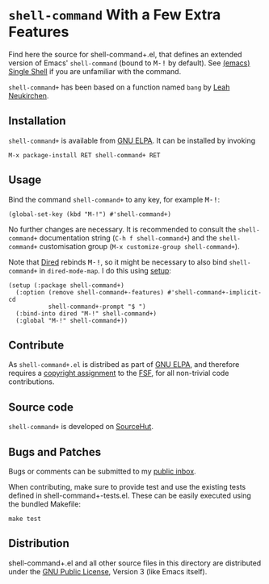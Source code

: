 `shell-command` With a Few Extra Features
=========================================

Find here the source for shell-command+.el, that defines an extended
version of Emacs' `shell-command` (bound to <kbd>M-!</kbd> by
default). See [(emacs) Single Shell] if you are
unfamiliar with the command.

`shell-command+` has been based on a function named `bang` by [Leah
Neukirchen].

[(emacs) Single Shell]:
	https://www.gnu.org/software/emacs/manual/html_node/emacs/Single-Shell.html
[Leah Neukirchen]:
	http://leahneukirchen.org/dotfiles/.emacs

Installation
------------

`shell-command+` is available from [GNU ELPA]. It can be installed by
invoking

	M-x package-install RET shell-command+ RET

[GNU ELPA]:
	http://elpa.gnu.org/packages/shell-command+.html

Usage
-----

Bind the command `shell-command+` to any key, for example
<kbd>M-!</kbd>:

~~~elisp
(global-set-key (kbd "M-!") #'shell-command+)
~~~

No further changes are necessary.  It is recommended to consult the
`shell-command+` documentation string (`C-h f shell-command+`) and the
`shell-command+` customisation group (`M-x customize-group
shell-command+`).

Note that [Dired] rebinds <kbd>M-!</kbd>, so it might be necessary to
also bind `shell-command+` in `dired-mode-map`.  I do this using [setup]:

~~~elisp
(setup (:package shell-command+)
  (:option (remove shell-command+-features) #'shell-command+-implicit-cd
           shell-command+-prompt "$ ")
  (:bind-into dired "M-!" shell-command+)
  (:global "M-!" shell-command+))
~~~

[Dired]:
	https://www.gnu.org/software/emacs/manual/html_node/emacs/Dired.html
[setup]:
	http://elpa.gnu.org/packages/setup.html

Contribute
----------

As `shell-command+.el` is distribed as part of [GNU ELPA], and
therefore requires a [copyright assignment] to the [FSF], for all
non-trivial code contributions.

[copyright assignment]:
	https://www.gnu.org/software/emacs/manual/html_node/emacs/Copyright-Assignment.html
[FSF]:
	https://www.fsf.org/

Source code
-----------

`shell-command+` is developed on [SourceHut].

[SourceHut]:
	https://sr.ht/~pkal/shell-command-plus

Bugs and Patches
----------------

Bugs or comments can be submitted to my [public inbox].

When contributing, make sure to provide test and use the existing
tests defined in shell-command+-tests.el.  These can be easily
executed using the bundled Makefile:

	make test

[public inbox]:
	https://lists.sr.ht/~pkal/public-inbox

Distribution
------------

shell-command+.el and all other source files in this directory are
distributed under the [GNU Public License], Version 3 (like Emacs
itself).

[GNU Public License]:
	https://www.gnu.org/licenses/gpl-3.0.en.html
